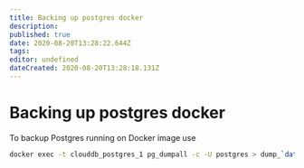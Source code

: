 ```yaml
---
title: Backing up postgres docker
description: 
published: true
date: 2020-08-20T13:28:22.644Z
tags: 
editor: undefined
dateCreated: 2020-08-20T13:28:18.131Z
---
```


# Backing up postgres docker

To backup Postgres running on Docker image use

```bash
docker exec -t clouddb_postgres_1 pg_dumpall -c -U postgres > dump_`date +%d-%m-%Y"_"%H_%M_%S`.sql
```